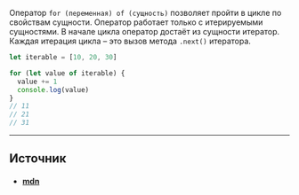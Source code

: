 Оператор `for (переменная) of (сущность)` позволяет пройти в цикле по свойствам сущности. Оператор работает только с итерируемыми сущностями. В начале цикла оператор достаёт из сущности итератор. Каждая итерация цикла – это вызов метода `.next()` итератора. 

```js
let iterable = [10, 20, 30]

for (let value of iterable) {
  value += 1
  console.log(value)
}
// 11
// 21
// 31
```

---

## Источник
- #### [mdn](https://developer.mozilla.org/ru/docs/Web/JavaScript/Reference/Statements/for...of)
